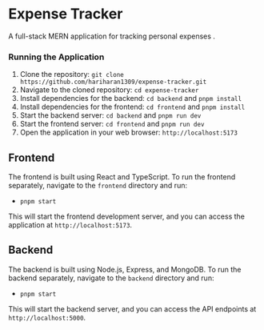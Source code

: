 # Expense Tracker

A full-stack MERN application for tracking personal expenses .

### Running the Application

1. Clone the repository: `git clone https://github.com/hariharan1309/expense-tracker.git`
2. Navigate to the cloned repository: `cd expense-tracker`
3. Install dependencies for the backend: `cd backend` and `pnpm install`
4. Install dependencies for the frontend: `cd frontend` and `pnpm install`
5. Start the backend server: `cd backend` and `pnpm run dev`
6. Start the frontend server: `cd frontend` and `pnpm run dev`
7. Open the application in your web browser: `http://localhost:5173`

## Frontend

The frontend is built using React and TypeScript. To run the frontend separately, navigate to the `frontend` directory and run:

* `pnpm start`

This will start the frontend development server, and you can access the application at `http://localhost:5173`.

## Backend

The backend is built using Node.js, Express, and MongoDB. To run the backend separately, navigate to the `backend` directory and run:

* `pnpm start`

This will start the backend server, and you can access the API endpoints at `http://localhost:5000`.
